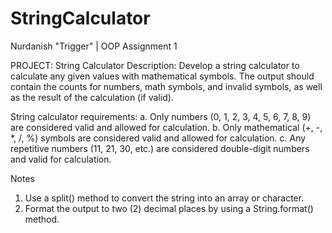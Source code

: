 # StringCalculator
Nurdanish "Trigger" | OOP Assignment 1

PROJECT: String Calculator
Description: Develop a string calculator to calculate any given values with mathematical
symbols. The output should contain the counts for numbers, math symbols, and invalid symbols, as well as the result of the calculation (if valid).

String calculator requirements:
a. Only numbers (0, 1, 2, 3, 4, 5, 6, 7, 8, 9) are considered valid and allowed for calculation.
b. Only mathematical (+, -, *, /, %) symbols are considered valid and allowed for calculation.
c. Any repetitive numbers (11, 21, 30, etc.) are considered double-digit numbers and valid for calculation.

Notes
1. Use a split() method to convert the string into an array or character.
2. Format the output to two (2) decimal places by using a String.format() method.
